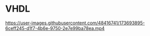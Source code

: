 # VHDL


https://user-images.githubusercontent.com/48416741/173693895-6ceff245-d1f7-4b6e-9750-2e7e99ba78ea.mp4

